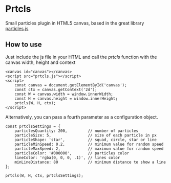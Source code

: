 
# Prtcls

Small particles plugin in HTML5 canvas, based in the great library [particles.js](https://vincentgarreau.com/particles.js/)

## How to use

Just include the js  file in your HTML and call the *prtcls* function with the canvas width, height and context

```
<canvas id="canvas"></canvas>
<script src="prtcls.js"></script>
<script>
    const canvas = document.getElementById('canvas');
    const ctx = canvas.getContext('2d');
    const W = canvas.width = window.innerWidth;
    const H = canvas.height = window.innerHeight;
    prtcls(W, H, ctx);
</script>
```

Alternatively, you can pass a fourth parameter as a configuration object.

```
const prtclsSettings = {
    particlesQuantity: 200,         // number of particles
    particleSize: 5,                // size of each particle in px
    particleShape: 'star',          // squad, circle, star or line
    particleMinSpeed: 0.2,          // minimum value for random speed
    particleMaxSpeed: 2,            // maximun value for random speed
    particleColor: '#000000',       // particles color
    lineColor: 'rgba(0, 0, 0, .1)', // lines color
    minLineDistance: 80             // minimum distance to show a line
};

prtcls(W, H, ctx, prtclsSettings);
```